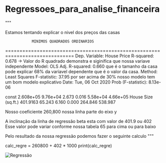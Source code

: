 # Regressoes_para_analise_financeira

""" 

Estamos tentando explicar o nivel dos preços das casas 

                MINIMOS QUADRADOS ORDINARIOS
==============================================================================
Dep. Variable:            House Price   R-squared:                       0.678 -> Valor do R quadrado demonstra e siginifica que nossa variave independente
Model:                            OLS   Adj. R-squared:                  0.660     que é o tamanho da casa pode explicar 68% da variavel dependente que é o valor da casa.
Method:                 Least Squares   F-statistic:                     37.95     por ser acima de 30% nosso modelo tem um bom modelo explicativo
Date:                Tue, 06 Oct 2020   Prob (F-statistic):           8.13e-06


const                2.608e+05   9.76e+04      2.673      0.016    5.58e+04    4.66e+05
House Size (sq.ft.)   401.9163     65.243      6.160      0.000     264.846     538.987

Nosso coeficiente 260,800 nossa linha parte do eixo y

A inclinação da linha de regressão beta esta com valor de 401.9 ou 402 
Esse valor pode variar conforme nossa tabela 65 para cima ou para baixo


Pelo resultado da nossa regressão podemos fazer o seguinte calculo
"""

calc_regre = 260800 + 402 * 1000
print(calc_regre)


![Regressão](https://user-images.githubusercontent.com/64615200/95282144-33c58580-082f-11eb-89ac-e00eef857e27.png)
